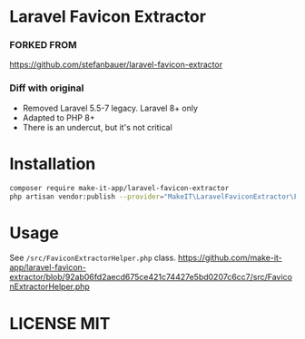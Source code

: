 # Laravel Favicon Extractor

### FORKED FROM
https://github.com/stefanbauer/laravel-favicon-extractor

### Diff with original

- Removed Laravel 5.5-7 legacy. Laravel 8+ only
- Adapted to PHP 8+
- There is an undercut, but it's not critical

# Installation

```bash
composer require make-it-app/laravel-favicon-extractor
php artisan vendor:publish --provider="MakeIT\LaravelFaviconExtractor\FaviconExtractorServiceProvider" --tag="config"
```

# Usage

See `/src/FaviconExtractorHelper.php` class.
https://github.com/make-it-app/laravel-favicon-extractor/blob/92ab06fd2aecd675ce421c74427e5bd0207c6cc7/src/FaviconExtractorHelper.php

# LICENSE MIT
